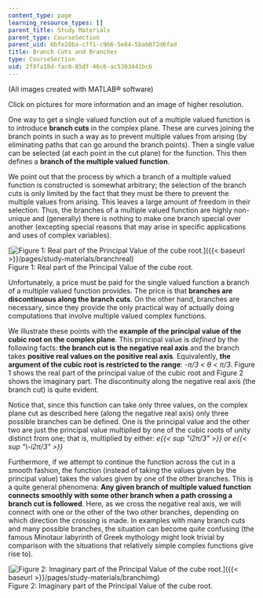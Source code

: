 ```yaml
---
content_type: page
learning_resource_types: []
parent_title: Study Materials
parent_type: CourseSection
parent_uid: 6bfe28ba-cff1-c966-5e04-5bab872d6fad
title: Branch Cuts and Branches
type: CourseSection
uid: 2f8fa18d-fac0-85df-46c6-ac5303441bc6
---
```


(All images created with MATLAB® software)

Click on pictures for more information and an image of higher resolution.

One way to get a single valued function out of a multiple valued function is to introduce **branch cuts** in the complex plane. These are curves joining the branch points in such a way as to prevent multiple values from arising (by eliminating paths that can go around the branch points). Then a single value can be selected (at each point in the cut plane) for the function. This then defines a **branch of the multiple valued function**.

We point out that the process by which a branch of a multiple valued function is constructed is somewhat arbitrary; the selection of the branch cuts is only limited by the fact that they must be there to prevent the multiple values from arising. This leaves a large amount of freedom in their selection. Thus, the branches of a multiple valued function are highly non-unique and (generally) there is nothing to make one branch special over another (excepting special reasons that may arise in specific applications and uses of complex variables).

[![Figure 1: Real part of the Principal Value of the cube root.](/courses/mathematics/18-04-complex-variables-with-applications-fall-1999/study-materials/ReCubeRootPV.GIF)]({{< baseurl >}}/pages/study-materials/branchreal)  
Figure 1: Real part of the Principal Value of the cube root.

Unfortunately, a price must be paid for the single valued function a branch of a multiple valued function provides. The price is that **branches are discontinuous along the branch cuts**. On the other hand, branches are necessary, since they provide the only practical way of actually doing computations that involve multiple valued complex functions.

We illustrate these points with the **example of the principal value of the cubic root on the complex plane**. This principal value is _defined_ by the following facts: **the branch cut is the negative real axis** and the branch takes **positive real values on the positive real axis**. Equivalently, **the argument of the cubic root is restricted to the range**: _\-π/3 \< θ \< π/3_. Figure 1 shows the real part of the principal value of the cubic root and Figure 2 shows the imaginary part. The discontinuity along the negative real axis (the branch cut) is quite evident.

Notice that, since this function can take only three values, on the complex plane cut as described here (along the negative real axis) only three possible branches can be defined. One is the principal value and the other two are just the principal value multiplied by one of the cubic roots of unity distinct from one; that is, multiplied by either: _e{{< sup "i2π/3" >}} or e{{< sup "\\-i2π/3" >}}_

Furthermore, if we attempt to continue the function across the cut in a smooth fashion, the function (instead of taking the values given by the principal value) takes the values given by one of the other branches. This is a quite general phenomena: **Any given branch of multiple valued function connects smoothly with some other branch when a path crossing a branch cut is followed**. Here, as we cross the negative real axis, we will connect with one or the other of the two other branches, depending on which direction the crossing is made. In examples with many branch cuts and many possible branches, the situation can become quite confusing (the famous Minotaur labyrinth of Greek mythology might look trivial by comparison with the situations that relatively simple complex functions give rise to).

[![Figure 2: Imaginary part of the Principal Value of the cube root.](/courses/mathematics/18-04-complex-variables-with-applications-fall-1999/study-materials/ImCubeRootPV.GIF)]({{< baseurl >}}/pages/study-materials/branchimg)  
Figure 2: Imaginary part of the Principal Value of the cube root.